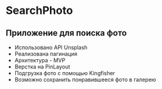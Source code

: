 # SearchPhoto

## Приложение для поиска фото 
- Использовано API Unsplash
- Реализована пагинация
- Архитектура - MVP
- Верстка на PinLayout
- Подгрузка фото с помощью Kingfisher
- Возможно сохранить понравившееся фото в галерею
